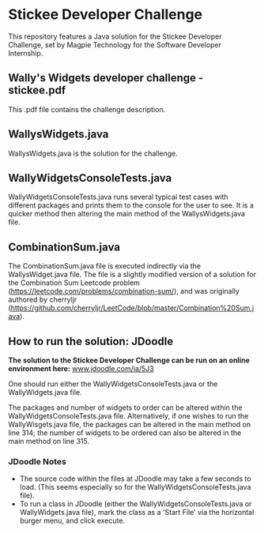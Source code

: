 # Stickee Developer Challenge
This repository features a Java solution for the Stickee Developer Challenge, set by Magpie Technology for the Software Developer Internship.

## Wally's Widgets developer challenge - stickee.pdf

This .pdf file contains the challenge description.

## WallysWidgets.java

WallysWidgets.java is the solution for the challenge.

## WallyWidgetsConsoleTests.java

WallyWidgetsConsoleTests.java runs several typical test cases with different packages and prints them to the console for the user to see. It is a quicker method
then altering the main method of the WallysWidgets.java file.

## CombinationSum.java

The CombinationSum.java file is executed indirectly via the WallysWidget.java file. The file is a slightly modified version of a solution for the Combination Sum
Leetcode problem (https://leetcode.com/problems/combination-sum/), and was originally authored by cherryljr (https://github.com/cherryljr/LeetCode/blob/master/Combination%20Sum.java).

## How to run the solution: JDoodle

**The solution to the Stickee Developer Challenge can be run on an online environment here:** www.jdoodle.com/ia/5J3

One should run either the WallyWidgetsConsoleTests.java or the WallyWidgets.java file.

The packages and number of widgets to order can be altered within the WallyWidgetsConsoleTests.java file. Alternatively, if one wishes to run the WallyWisgets.java file, the packages can be altered in the main method on line 314; the number of widgets to be ordered can also be altered in the main method on line 315.

### JDoodle Notes
 - The source code within the files at JDoodle may take a few seconds to load. (This seems especially so for the WallyWidgetsConsoleTests.java file).
 - To run a class in JDoodle (either the WallyWidgetsConsoleTests.java or WallyWidgets.java file), mark the class as a 'Start File' via the horizontal burger menu, and click execute.
